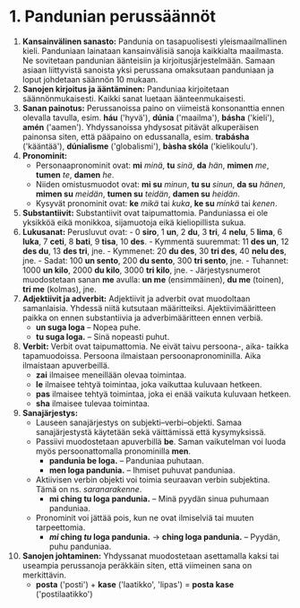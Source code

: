 
# 1. Pandunian perussäännöt

1. **Kansainvälinen sanasto:**
   Pandunia on tasapuolisesti yleismaailmallinen kieli.
   Panduniaan lainataan kansainvälisiä sanoja kaikkialta maailmasta.
   Ne sovitetaan pandunian äänteisiin ja kirjoitusjärjestelmään.
   Samaan asiaan liittyvistä sanoista yksi perussana omaksutaan panduniaan ja loput johdetaan säännön 10 mukaan.
2. **Sanojen kirjoitus ja ääntäminen:**
   Panduniaa kirjoitetaan säännönmukaisesti.
   Kaikki sanat luetaan äänteenmukaisesti.
3. **Sanan painotus:**
   Perussanoissa paino on viimeistä konsonanttia ennen olevalla tavulla, esim.
   **háu** ('hyvä'), **dúnia** ('maailma'), **básha** ('kieli'), **amén** ('aamen').
   Yhdyssanoissa yhdysosat pitävät alkuperäisen painonsa siten, että pääpaino on edussanalla, esim.
   **trabásha** ('kääntää'), **dúnialìsme** ('globalismi'), **bàsha skóla** ('kielikoulu').
4. **Pronominit:**
    - Personaapronominit ovat:
     **mi** _minä_, **tu** _sinä_, **da** _hän_,
     **mimen** _me_, **tumen** _te_, **damen** _he_.
    - Niiden omistusmuodot ovat:
      **mi su** _minun_, **tu su** _sinun_, **da su** _hänen_,
      **mimen su** _meidän_, **tumen su** _teidän_, **damen su** _heidän_.
     - Kysyvät pronominit ovat: **ke** _mikä_ tai _kuka_, **ke su** _minkä_ tai _kenen_.
5. **Substantiivit:**
   Substantiivit ovat taipumattomia.
   Panduniassa ei ole yksikköä eikä monikkoa, sijamuotoja eikä kieliopillista sukua.
6. **Lukusanat:**
   Perusluvut ovat:
       - 0 **siro**, 1 **un**, 2 **du**, 3 **tri**, 4 **nelu**, 5 **lima**, 6 **luka**,
         7 **ceti**, 8 **bati**, 9 **tisa**, 10 **des**.
       - Kymmentä suuremmat: 11 **des un**, 12 **des du**, 13 **des tri**, jne.
       - Kymmenet: 20 **du des**, 30 **tri des**, 40 **nelu des**, jne.
       - Sadat: 100 **un sento**, 200 **du sento**, 300 **tri sento**, jne.
       - Tuhannet: 1000 **un kilo**, 2000 **du kilo**, 3000 **tri kilo**, jne.
       - Järjestysnumerot muodostetaan sanan **me** avulla:
         **un me** (ensimmäinen), **du me** (toinen), **tri me** (kolmas), jne.
7. **Adjektiivit ja adverbit:**
   Adjektiivit ja adverbit ovat muodoltaan samanlaisia.
   Yhdessä niitä kutsutaan määritteiksi.
   Ajektiivimääritteen paikka on ennen substantiivia ja adverbimääritteen ennen verbiä.
    - **un suga loga**
      – Nopea puhe.
    - **tu suga loga.**
      – Sinä nopeasti puhut.
8. **Verbit:**
   Verbit ovat taipumattomia.
   Ne eivät taivu persoona-, aika- taikka tapamuodoissa.
   Persoona ilmaistaan persoonapronominilla.
   Aika ilmaistaan apuverbeillä.
    - **zai**
      ilmaisee meneillään olevaa toimintaa.
    - **le**
      ilmaisee tehtyä toimintaa, joka vaikuttaa kuluvaan hetkeen.
    - **pas**
      ilmaisee tehtyä toimintaa, joka ei enää vaikuta kuluvaan hetkeen.
    - **sha**
      ilmaisee tulevaa toimintaa.
10. **Sanajärjestys:**
    - Lauseen sanajärjestys on subjekti–verbi–objekti.
      Samaa sanajärjestystä käytetään sekä väittämissä että kysymyksissä.
    - Passiivi muodostetaan apuverbillä **be**.
      Saman vaikutelman voi luoda myös persoonattomalla pronominilla **men**.
        - **pandunia be loga.**
          – Panduniaa puhutaan.
        - **men loga pandunia.**
          – Ihmiset puhuvat panduniaa.
    - Aktiivisen verbin objekti voi toimia seuraavan verbin subjektina.
      Tämä on ns. _saranarakenne_.
        - **mi ching tu loga pandunia.**
          – Minä pyydän sinua puhumaan panduniaa.
    - Pronominit voi jättää pois, kun ne ovat ilmiselviä tai muuten tarpeettomia.
        - **_mi_ ching _tu_ loga pandunia.**
          → **ching loga pandunia.**
          – Pyydän, puhu panduniaa.
10. **Sanojen johtaminen:**
    Yhdyssanat muodostetaan asettamalla kaksi tai useampia perussanoja peräkkäin
    siten, että viimeinen sana on merkittävin.
    - **posta**
      ('posti') +
      **kase**
      ('laatikko', 'lipas') =
      **posta kase**
      ('postilaatikko')

